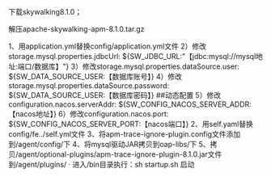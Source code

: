 下载skywalking8.1.0；

解压apache-skywalking-apm-8.1.0.tar.gz

1、用application.yml替换config/application.yml文件
    2）修改storage.mysql.properties.jdbcUrl: ${SW_JDBC_URL:"【jdbc:mysql://mysql地址:端口/数据库】"}
    3）修改storage.mysql.properties.dataSource.user: ${SW_DATA_SOURCE_USER:【数据库账号】}
    4）修改storage.mysql.properties.dataSource.password: ${SW_DATA_SOURCE_USER:【数据库密码】}
   ##动态配置
    5）修改configuration.nacos.serverAddr: ${SW_CONFIG_NACOS_SERVER_ADDR:【nacos地址】}
    6）修改configuration.nacos.port: ${SW_CONFIG_NACOS_SERVER_PORT:【nacos端口】}
2、用self.yaml替换config/fe../self.yml文件
3、将apm-trace-ignore-plugin.config文件添加到/agent/config/下
4、将mysql驱动JAR拷贝到oap-libs/下
5、拷贝/agent/optional-plugins/apm-trace-ignore-plugin-8.1.0.jar文件到/agent/plugins/
·
进入/bin目录执行：sh startup.sh 启动